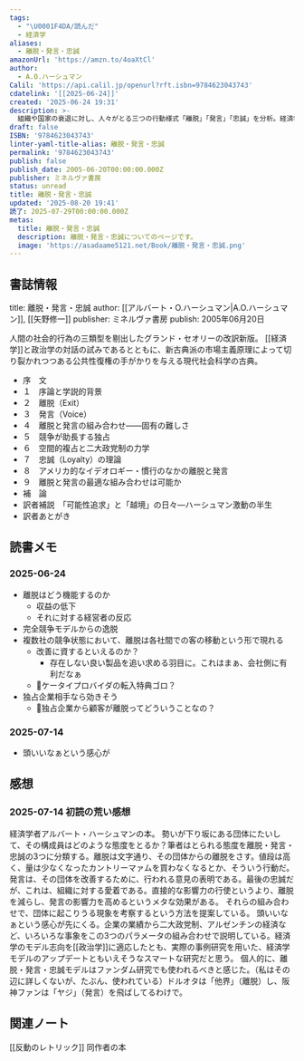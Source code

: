 ```yaml
---
tags:
  - "\U0001F4DA/読んだ"
  - 経済学
aliases:
  - 離脱・発言・忠誠
amazonUrl: 'https://amzn.to/4oaXtCl'
author:
  - A.O.ハーシュマン
Calil: 'https://api.calil.jp/openurl?rft.isbn=9784623043743'
cdatelink: '[[2025-06-24]]'
created: '2025-06-24 19:31'
description: >-
  組織や国家の衰退に対し、人々がとる三つの行動様式「離脱」「発言」「忠誠」を分析。経済学と政治学を架橋し、市場原理と民主主義のダイナミズムを解き明かす。現代社会科学の古典的名著。
draft: false
ISBN: '9784623043743'
linter-yaml-title-alias: 離脱・発言・忠誠
permalink: '9784623043743'
publish: false
publish_date: 2005-06-20T00:00:00.000Z
publisher: ミネルヴァ書房
status: unread
title: 離脱・発言・忠誠
updated: '2025-08-20 19:41'
読了: 2025-07-29T00:00:00.000Z
metas:
  title: 離脱・発言・忠誠
  description: 離脱・発言・忠誠についてのページです。
  image: 'https://asadaame5121.net/Book/離脱・発言・忠誠.png'
---
```

## 書誌情報
title: 離脱・発言・忠誠
author: [[アルバート・O.ハーシュマン|A.O.ハーシュマン]], [[矢野修一]]
publisher: ミネルヴァ書房
publish: 2005年06月20日

人間の社会的行為の三類型を剔出したグランド・セオリーの改訳新版。 [[経済学]]と政治学の対話の試みであるとともに、新古典派の市場主義原理によって切り裂かれつつある公共性復権の手がかりを与える現代社会科学の古典。
- 序　文
- １　序論と学説的背景
- ２　離脱（Exit）
- ３　発言（Voice）
- ４　離脱と発言の組み合わせ――固有の難しさ
- ５　競争が助長する独占
- ６　空間的複占と二大政党制の力学
- ７　忠誠（Loyalty）の理論
- ８　アメリカ的なイデオロギー・慣行のなかの離脱と発言
- ９　離脱と発言の最適な組み合わせは可能か
- 補　論
- 訳者補説　「可能性追求」と「越境」の日々―ハーシュマン激動の半生
- 訳者あとがき

## 読書メモ
### 2025-06-24
- 離脱はどう機能するのか
	- 収益の低下
	- それに対する経営者の反応
- 完全競争モデルからの逸脱
- 複数社の競争状態において、離脱は各社間での客の移動という形で現れる
	- 改善に資するといえるのか？
		- 存在しない良い製品を追い求める羽目に。これはまぁ、会社側に有利だなぁ
	- 💭ケータイプロバイダの転入特典ゴロ？
- 独占企業相手なら効きそう
	- 💭独占企業から顧客が離脱ってどういうことなの？
### 2025-07-14
- 頭いいなぁという感心が
## 感想
### 2025-07-14 初読の荒い感想
経済学者アルバート・ハーシュマンの本。
勢いが下り坂にある団体にたいして、その構成員はどのような態度をとるか？筆者はとられる態度を離脱・発言・忠誠の3つに分類する。離脱は文字通り、その団体からの離脱をさす。値段は高く、量は少なくなったカントリーマァムを買わなくなるとか、そういう行動だ。発言は、その団体を改善するために、行われる意見の表明である。最後の忠誠だが、これは、組織に対する愛着である。直接的な影響力の行使というより、離脱を減らし、発言の影響力を高めるというメタな効果がある。
それらの組み合わせで、団体に起こりうる現象を考察するという方法を提案している。
頭いいなぁという感心が先にくる。企業の業績から二大政党制、アルゼンチンの経済など、いろいろな事象をこの3つのパラメータの組み合わせで説明している。経済学のモデル志向を[[政治学]]に適応したとも、実際の事例研究を用いた、経済学モデルのアップデートともいえそうなスマートな研究だと思う。
個人的に、離脱・発言・忠誠モデルはファンダム研究でも使われるべきと感じた。（私はその辺に詳しくないが、たぶん、使われている）ドルオタは「他界」（離脱）し、阪神ファンは「ヤジ」（発言）を飛ばしてるわけで。
## 関連ノート
[[反動のレトリック]] 同作者の本
